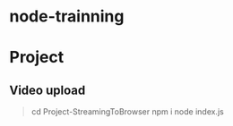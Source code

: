 # node-trainning

# Project

## Video upload

> cd Project-StreamingToBrowser
> npm i
> node index.js
